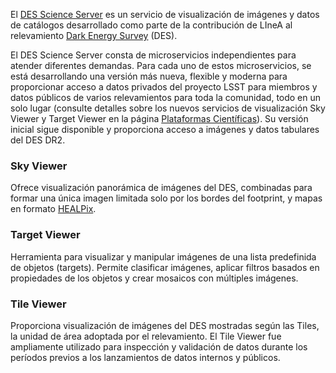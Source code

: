 El [DES Science Server](https://scienceserver.linea.org.br/) es un servicio de visualización de imágenes y datos de catálogos desarrollado como parte de la contribución de LIneA al relevamiento [Dark Energy Survey](https://www.darkenergysurvey.org/) (DES).

El DES Science Server consta de microservicios independientes para atender diferentes demandas. Para cada uno de estos microservicios, se está desarrollando una versión más nueva, flexible y moderna para proporcionar acceso a datos privados del proyecto LSST para miembros y datos públicos de varios relevamientos para toda la comunidad, todo en un solo lugar (consulte detalles sobre los nuevos servicios de visualización Sky Viewer y Target Viewer en la página [Plataformas Científicas](/sci-platforms/index.html)). Su versión inicial sigue disponible y proporciona acceso a imágenes y datos tabulares del DES DR2.

### Sky Viewer
Ofrece visualización panorámica de imágenes del DES, combinadas para formar una única imagen limitada solo por los bordes del footprint, y mapas en formato [HEALPix](https://healpix.sourceforge.io/).

### Target Viewer
Herramienta para visualizar y manipular imágenes de una lista predefinida de objetos (targets). Permite clasificar imágenes, aplicar filtros basados en propiedades de los objetos y crear mosaicos con múltiples imágenes.

### Tile Viewer
Proporciona visualización de imágenes del DES mostradas según las Tiles, la unidad de área adoptada por el relevamiento. El Tile Viewer fue ampliamente utilizado para inspección y validación de datos durante los períodos previos a los lanzamientos de datos internos y públicos.
